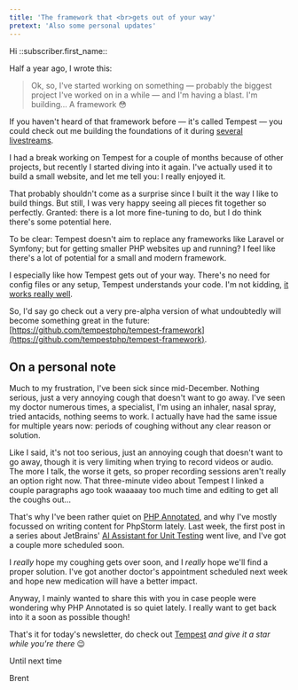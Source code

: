 ```yaml
---
title: 'The framework that <br>gets out of your way'
pretext: 'Also some personal updates'
---
```


Hi ::subscriber.first_name::

Half a year ago, I wrote this:

> Ok, so, I've started working on something — probably the biggest project I've worked on in a while — and I'm having a blast. I'm building… A framework 😳

If you haven't heard of that framework before — it's called Tempest — you could check out me building the foundations of it during [several livestreams](https://www.youtube.com/playlist?list=PL0bgkxUS9EaILnUL8Q4np6B3qxjQbE7PH).

I had a break working on Tempest for a couple of months because of other projects, but recently I started diving into it again. I've actually used it to build a small website, and let me tell you: I really enjoyed it.

That probably shouldn't come as a surprise since I built it the way I like to build things. But still, I was very happy seeing all pieces fit together so perfectly. Granted: there is a lot more fine-tuning to do, but I do think there's some potential here.

To be clear: Tempest doesn't aim to replace any frameworks like Laravel or Symfony; but for getting smaller PHP websites up and running? I feel like there's a lot of potential for a small and modern framework. 

I especially like how Tempest gets out of your way. There's no need for config files or any setup, Tempest understands your code. I'm not kidding, [it works really well](https://twitter.com/brendt_gd/status/1757043283656667420).

So, I'd say go check out a very pre-alpha version of what undoubtedly will become something great in the future: [https://github.com/tempestphp/tempest-framework](https://github.com/tempestphp/tempest-framework).

## On a personal note

Much to my frustration, I've been sick since mid-December. Nothing serious, just a very annoying cough that doesn't want to go away. I've seen my doctor numerous times, a specialist, I'm using an inhaler, nasal spray, tried antacids, nothing seems to work. I actually have had the same issue for multiple years now: periods of coughing without any clear reason or solution.

Like I said, it's not too serious, just an annoying cough that doesn't want to go away, though it is very limiting when trying to record videos or audio. The more I talk, the worse it gets, so proper recording sessions aren't really an option right now. That three-minute video about Tempest I linked a couple paragraphs ago took waaaaay too much time and editing to get all the coughs out…

That's why I've been rather quiet on [PHP Annotated](https://www.youtube.com/@phpannotated), and why I've mostly focussed on writing content for PhpStorm lately. Last week, the first post in a series about JetBrains' [AI Assistant for Unit Testing](https://blog.jetbrains.com/phpstorm/2024/02/ai-for-php-how-to-automate-unit-testing-using-ai-assistant/) went live, and I've got a couple more scheduled soon.

I _really_ hope my coughing gets over soon, and I _really_ hope we'll find a proper solution. I've got another doctor's appointment scheduled next week and hope new medication will have a better impact.

Anyway, I mainly wanted to share this with you in case people were wondering why PHP Annotated is so quiet lately. I really want to get back into it a soon as possible though! 

That's it for today's newsletter, do check out [Tempest](https://github.com/tempestphp/tempest-framework) _and give it a star while you're there_ 😉

Until next time

Brent